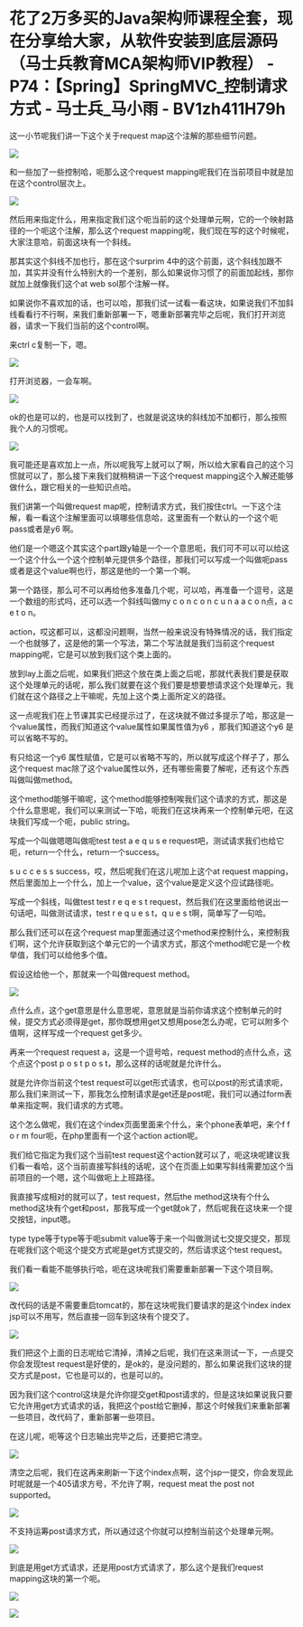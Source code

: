 # 花了2万多买的Java架构师课程全套，现在分享给大家，从软件安装到底层源码（马士兵教育MCA架构师VIP教程） - P74：【Spring】SpringMVC_控制请求方式 - 马士兵_马小雨 - BV1zh411H79h

这一小节呢我们讲一下这个关于request map这个注解的那些细节问题。

![](img/32d329d8fce328935f7217405052646e_1.png)

和一些加了一些控制哈，呃那么这个request mapping呢我们在当前项目中就是加在这个control层次上。



![](img/32d329d8fce328935f7217405052646e_3.png)

然后用来指定什么，用来指定我们这个呃当前的这个处理单元啊，它的一个映射路径的一个呃这个注解，那么这个request mapping呢，我们现在写的这个时候呢，大家注意哈，前面这块有一个斜线。

那其实这个斜线不加也行，那在这个surprim 4中的这个前面，这个斜线加跟不加，其实并没有什么特别大的一个差别，那么如果说你习惯了的前面加起线，那你就加上就像我们这个at web sol那个注解一样。

如果说你不喜欢加的话，也可以哈，那我们试一试看一看这块，如果说我们不加斜线看看行不行啊，来我们重新部署一下，嗯重新部署完毕之后呢，我们打开浏览器，请求一下我们当前的这个control啊。

来ctrl c复制一下，嗯。

![](img/32d329d8fce328935f7217405052646e_5.png)

打开浏览器，一会车啊。

![](img/32d329d8fce328935f7217405052646e_7.png)

ok的也是可以的，也是可以找到了，也就是说这块的斜线加不加都行，那么按照我个人的习惯呢。

![](img/32d329d8fce328935f7217405052646e_9.png)

我可能还是喜欢加上一点，所以呢我写上就可以了啊，所以给大家看自己的这个习惯就可以了，那么接下来我们就稍稍讲一下这个request mapping这个入解还能够做什么，跟它相关的一些知识点哈。

我们讲第一个叫做request map呢，控制请求方式，我们按住ctrl。一下这个注解，看一看这个注解里面可以填哪些信息哈，这里面有一个默认的一个这个呃pass或者是y6 啊。

他们是一个嗯这个其实这个part跟y轴是一个一个意思呃，我们可不可以可以给这一个这个什么一个这个控制单元提供多个路径，那我们可以写成一个叫做呃pass或者是这个value啊也行，那这是他的一个第一个啊。

第一个路径，那么可不可以再给他多准备几个呢，可以哈，再准备一个逗号，这是一个数组的形式吗，还可以选一个斜线叫做my c o n c o n c u n a a c o n点，a c e t o n。

action，哎这都可以，这都没问题啊，当然一般来说没有特殊情况的话，我们指定一个也就够了，这是他的第一个写法，第二个写法就是我们当前这个request mapping呢，它是可以放到我们这个类上面的。

放到lay上面之后呢，如果我们把这个放在类上面之后呢，那就代表我们要是获取这个处理单元的话呢，那么我们就要在这个我们要是想要想请求这个处理单元，我们就在这个路径之上干嘛呢，先加上这个类上面所定义的路径。

这一点呢我们在上节课其实已经提示过了，在这块就不做过多提示了哈，那这是一个value属性，而我们知道这个value属性如果属性值为y6 ，那我们知道这个y6 是可以省略不写的。

有只给这一个y6 属性赋值，它是可以省略不写的，所以就写成这个样子了，那么这个request mac除了这个value属性以外，还有哪些需要了解呢，还有这个东西叫做叫做method。

这个method能够干嘛呢，这个method能够控制唉我们这个请求的方式，那这是个什么意思呢，我们可以来测试一下哈，呃我们在这块再来一个控制单元吧，在这块我们写成一个呃，public string。

写成一个叫做嗯嗯叫做呃test test a e q u s e request吧，测试请求我们也给它呃，return一个什么，return一个success。

s u c c e s s success，哎，然后呢我们在这儿呢加上这个at request mapping，然后里面加上一个什么，加上一个value，这个value是定义这个应试路径呃。

写成一个斜线，叫做test test r e q e s t request，然后我们在这里面给他说出一句话吧，叫做测试请求，test r e q u e s t，q u e s t啊，简单写了一句哈。

那么我们还可以在这个request map里面通过这个method来控制什么，来控制我们啊，这个允许获取到这个单元它的一个请求方式，那这个method呢它是一个枚举值，我们可以给他多个值。

假设这给他一个，那就来一个叫做request method。

![](img/32d329d8fce328935f7217405052646e_11.png)

点什么点，这个get意思是什么意思呢，意思就是当前你请求这个控制单元的时候，提交方式必须得是get，那你既想用get又想用pose怎么办呢，它可以附多个值啊，这样写成一个request get多少。

再来一个request request a，这是一个逗号哈，request method的点什么点，这个点这个post p o s t p o s t，那么这样的话呢就是允许什么。

就是允许你当前这个test request可以get形式请求，也可以post的形式请求呃，那么我们来测试一下，那我怎么控制请求是get还是post呢，我们可以通过form表单来指定啊，我们请求的方式嗯。

这个怎么做呢，我们在这个index页面里面来个什么，来个phone表单吧，来个f f o r m four呃，在php里面有一个这个action action呢。

我们给它指定为我们这个当前test request这个action就可以了，呃这块呢建议我们看一看哈，这个当前直接写斜线的话呢，这个在页面上如果写斜线需要加这个当前项目的一个嗯，这个叫做呃上上班路径。

我直接写成相对的就可以了，test request，然后the method这块有个什么method这块有个get和post，那我写成一个get就ok了，然后呢我在这块来一个提交按钮，input嗯。

type type等于type等于呃submit value等于来一个叫做测试七交提交提交，那现在呢我们这个呃这个提交方式呢是get方式提交的，然后请求这个test request。

我们看一看能不能够执行哈，呃在这块呢我们需要重新部署一下这个项目啊。

![](img/32d329d8fce328935f7217405052646e_13.png)

改代码的话是不需要重启tomcat的，那在这块呢我们要请求的是这个index index jsp可以不用写，然后直接一回车到这块有个提交了。



![](img/32d329d8fce328935f7217405052646e_15.png)

我们把这个上面的日志呢给它清掉，清掉之后呢，我们在这来测试一下，一点提交你会发现test request是好使的，是ok的，是没问题的，那么如果说我们这块的提交方式是post，它也是可以的，也是可以的。

因为我们这个control这块是允许你提交get和post请求的，但是这块如果说我只要它允许用get方式请求的话，我把这个post给它删掉，那这个时候我们来重新部署一些项目，改代码了，重新部署一些项目。

在这儿呢，呃等这个日志输出完毕之后，还要把它清空。

![](img/32d329d8fce328935f7217405052646e_17.png)

清空之后呢，我们在这再来刷新一下这个index点啊，这个jsp一提交，你会发现此时呢就是一个405请求方号，不允许了啊，request meat the post not supported。



![](img/32d329d8fce328935f7217405052646e_19.png)

不支持运筹post请求方式，所以通过这个你就可以控制当前这个处理单元啊。

![](img/32d329d8fce328935f7217405052646e_21.png)

到底是用get方式请求，还是用post方式请求了，那么这个是我们request mapping这块的第一个呃。



![](img/32d329d8fce328935f7217405052646e_23.png)

![](img/32d329d8fce328935f7217405052646e_24.png)